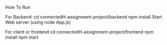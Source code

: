 How To Run

For Backend:
cd connectedH-assignment-project/backend
npm install
Start Web server (using node App.js)

For client or frontend
cd connectedH-assignment-project/frontend
npm install
npm start


